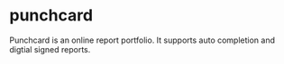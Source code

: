 punchcard
=========

Punchcard is an online report portfolio. It supports auto completion and digtial signed reports.
